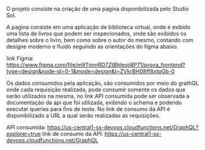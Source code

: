 O projeto consiste na criação de uma pagina disponibilizada pelo Studio Sol.

A pagina consiste em uma aplicação de biblioteca virtual, onde é exibido uma lista de livros que podem ser inspecionados, onde são exibidos os detalhes sobre o livro, bem como sobre o autor do mesmo, contando com designe moderno e fluido seguindo as orientações do figma abaixo.

link Figma: https://www.figma.com/file/m9TimnRD7ZtBhleoji8P71/prova_frontend?type=design&node-id=0-1&mode=design&t=ZVkrBH08ff8xtpGb-0

Os dados consumidos pela aplicação, são consumidos por meio do grathQL onde cada requisição realizada, pode consumir somente os dados que serão utilizados na mesma, no link API consumida pode ser observada a documentação da api que foi utilizada, exibindo  o schema e podendo executar queries
para fins de teste. No link de consumo da API é disponibilizado a URL a qual serão realizadas as requisições.

API consumida: https://us-central1-ss-devops.cloudfunctions.net/GraphQL?explorer=true
link de consumo da API: https://us-central1-ss-devops.cloudfunctions.net/GraphQL
